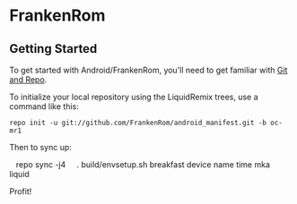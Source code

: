FrankenRom
==============

Getting Started
----------------

To get started with Android/FrankenRom, you'll need to get
familiar with [Git and Repo](https://source.android.com/source/using-repo.html).

To initialize your local repository using the LiquidRemix trees, use a command like this:

    repo init -u git://github.com/FrankenRom/android_manifest.git -b oc-mr1

Then to sync up:

    repo sync -j4
    
. build/envsetup.sh
breakfast device name
time mka liquid

Profit!
